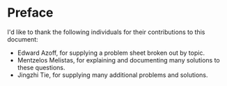 
# Preface

I'd like to thank the following individuals for their contributions to this document:

- Edward Azoff, for supplying a problem sheet broken out by topic.
- Mentzelos Melistas, for explaining and documenting many solutions to these questions.
- Jingzhi Tie, for supplying many additional problems and solutions.


